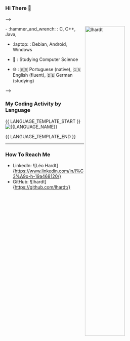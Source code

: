### Hi There :wave:
-->

<img align="right" width="50%" src="https://github-readme-stats.vercel.app/api?username=lhardt&show_icons=true&theme=gotham" alt="lhardt">
- :hammer_and_wrench: : C, C++, Java,

- :laptop: : Debian, Android, Windows

- :seedling: : Studying Computer Science  	

- :globe_with_meridians: : :brazil: Portuguese (native), :uk: English (fluent), :de: German (studying)

-->

### My Coding Activity by Language

{{ LANGUAGE_TEMPLATE_START }}
![{{LANGUAGE_NAME}}](https://img.shields.io/static/v1?style=flat-square&label=%E2%A0%80&color=555&labelColor={{LANGUAGE_COLOR:uri}}&message={{LANGUAGE_NAME:uri}}%EF%B8%B1{{LANGUAGE_PERCENT:uri}}%25)

{{ LANGUAGE_TEMPLATE_END }}

---

### How To Reach Me

- LinkedIn: ![Léo Hardt]{https://www.linkedin.com/in/l%C3%A9o-h-19a468120/}
- GitHub: ![lhardt]{https://github.com/lhardt/}
